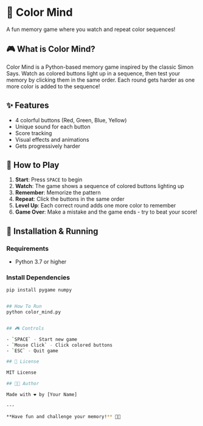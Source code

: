 # 🎨 Color Mind

A fun memory game where you watch and repeat color sequences!

## 🎮 What is Color Mind?

Color Mind is a Python-based memory game inspired by the classic Simon Says. Watch as colored buttons light up in a sequence, then test your memory by clicking them in the same order. Each round gets harder as one more color is added to the sequence!

## ✨ Features

- 4 colorful buttons (Red, Green, Blue, Yellow)
- Unique sound for each button
- Score tracking
- Visual effects and animations
- Gets progressively harder

## 🎯 How to Play

1. **Start**: Press `SPACE` to begin
2. **Watch**: The game shows a sequence of colored buttons lighting up
3. **Remember**: Memorize the pattern
4. **Repeat**: Click the buttons in the same order
5. **Level Up**: Each correct round adds one more color to remember
6. **Game Over**: Make a mistake and the game ends - try to beat your score!

## 🚀 Installation & Running

### Requirements
- Python 3.7 or higher

### Install Dependencies
```bash
pip install pygame numpy


## How To Run
python color_mind.py


## 🎮 Controls

- `SPACE` - Start new game
- `Mouse Click` - Click colored buttons
- `ESC` - Quit game

## 📜 License

MIT License

## 👨‍💻 Author

Made with ❤️ by [Your Name]

---

**Have fun and challenge your memory!** 🧠✨